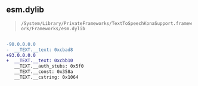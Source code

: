 ## esm.dylib

> `/System/Library/PrivateFrameworks/TextToSpeechKonaSupport.framework/Frameworks/esm.dylib`

```diff

-90.0.0.0.0
-  __TEXT.__text: 0xcbad8
+93.0.0.0.0
+  __TEXT.__text: 0xcbb10
   __TEXT.__auth_stubs: 0x5f0
   __TEXT.__const: 0x358a
   __TEXT.__cstring: 0x1064

```
